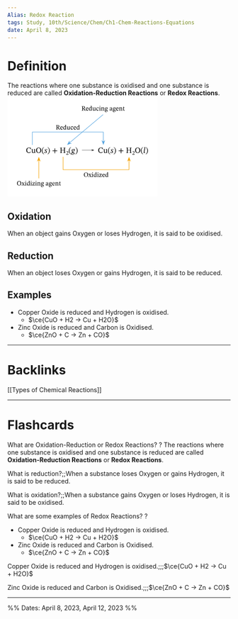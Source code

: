```yaml
---
Alias: Redox Reaction
tags: Study, 10th/Science/Chem/Ch1-Chem-Reactions-Equations
date: April 8, 2023
---
```

# Definition

The reactions where one substance is oxidised and one substance is reduced are called **Oxidation-Reduction Reactions** or **Redox Reactions**.
![Pasted image 20230726213232.png](assets/pasted-image-20230726213232-026eec851d19fa5730fc80454a7aa91e.png)
## Oxidation
When an object gains Oxygen or loses Hydrogen, it is said to be oxidised.
## Reduction
When an object loses Oxygen or gains Hydrogen, it is said to be reduced.
## Examples
- Copper Oxide is reduced and Hydrogen is oxidised.
	- $\ce{CuO + H2 -> Cu + H2O}$
- Zinc Oxide is reduced and Carbon is Oxidised.
	- $\ce{ZnO + C -> Zn + CO}$


---
# Backlinks

[[Types of Chemical Reactions]]

---
# Flashcards

What are Oxidation-Reduction or Redox Reactions?
?
The reactions where one substance is oxidised and one substance is reduced are called **Oxidation-Reduction Reactions** or **Redox Reactions**.
<!--SR:!2024-05-14,231,245-->

What is reduction?;;When a substance loses Oxygen or gains Hydrogen, it is said to be reduced.
<!--SR:!2024-11-04,355,260-->
What is oxidation?;;When a substance gains Oxygen or loses Hydrogen, it is said to be oxidised.
<!--SR:!2024-06-24,245,265-->

What are some examples of Redox Reactions?
?
- Copper Oxide is reduced and Hydrogen is oxidised.
	- $\ce{CuO + H2 -> Cu + H2O}$
- Zinc Oxide is reduced and Carbon is Oxidised.
	- $\ce{ZnO + C -> Zn + CO}$
<!--SR:!2024-04-23,155,205-->

Copper Oxide is reduced and Hydrogen is oxidised.;;;$\ce{CuO + H2 -> Cu + H2O}$
<!--SR:!2025-02-12,440,285!2025-05-12,536,285-->
Zinc Oxide is reduced and Carbon is Oxidised.;;;$\ce{ZnO + C -> Zn + CO}$
<!--SR:!2026-04-30,820,302!2025-11-10,685,305-->

---

%%
Dates: April 8, 2023, April 12, 2023
%%